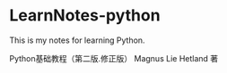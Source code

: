 # LearnNotes-python
This is my notes for learning Python.

Python基础教程（第二版.修正版） Magnus Lie Hetland 著
